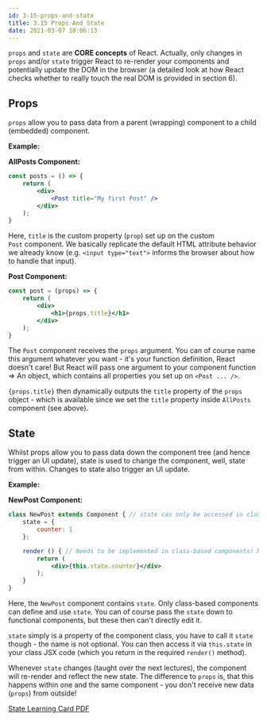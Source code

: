 ```yaml
---
id: 3-15-props-and-state
title: 3.15 Props And State
date: 2021-03-07 18:06:13
---
```


`props` and `state` are **CORE concepts** of React. Actually, only changes in `props` and/or `state` trigger React to re-render your components and potentially update the DOM in the browser (a detailed look at how React checks whether to really touch the real DOM is provided in section 6).

## Props

`props` allow you to pass data from a parent (wrapping) component to a child (embedded) component.

**Example:**

**AllPosts Component:**

```jsx title="App.js"
const posts = () => {
    return (
        <div>
            <Post title="My first Post" />
        </div>
    );
}
```

Here, `title` is the custom property (`prop`) set up on the custom `Post` component. We basically replicate the default HTML attribute behavior we already know (e.g. `<input type="text">` informs the browser about how to handle that input).

**Post Component:**

```jsx title="Post.js"
const post = (props) => {
    return (
        <div>
            <h1>{props.title}</h1>
        </div>
    );
}

```

The `Post` component receives the `props` argument. You can of course name this argument whatever you want - it's your function definition, React doesn't care! But React will pass one argument to your component function => An object, which contains all properties you set up on `<Post ... />`.

`{props.title}` then dynamically outputs the `title` property of the `props` object - which is available since we set the `title` property inside `AllPosts` component (see above).

## State

Whilst props allow you to pass data down the component tree (and hence trigger an UI update), state is used to change the component, well, state from within. Changes to state also trigger an UI update.

**Example:**

**NewPost Component:**

```jsx title="Post.js"
class NewPost extends Component { // state can only be accessed in class-based components!
    state = {
        counter: 1
    };  

    render () { // Needs to be implemented in class-based components! Needs to return some JSX!
        return (
            <div>{this.state.counter}</div>
        );
    }
}
```

Here, the `NewPost` component contains `state`. Only class-based components can define and use `state`. You can of course pass the `state` down to functional components, but these then can't directly edit it.

`state` simply is a property of the component class, you have to call it `state` though - the name is not optional. You can then access it via `this.state` in your class JSX code (which you return in the required `render()` method).

Whenever `state` changes (taught over the next lectures), the component will re-render and reflect the new state. The difference to `props` is, that this happens within one and the same component - you don't receive new data (`props`) from outside!

[State Learning Card PDF](../pdf/3-15-state-learning-card.pdf)
